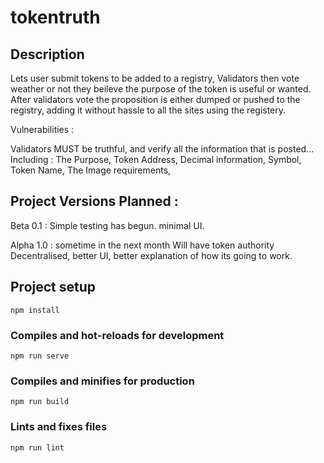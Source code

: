 # tokentruth

## Description

Lets user submit tokens to be added to a registry, Validators then vote weather or not they beileve the purpose of the token 
is useful or wanted. After validators vote the proposition is either dumped or pushed to the registry, 
adding it without hassle to all the sites using the registery.

Vulnerabilities : 

Validators MUST be truthful, and verify all the information that is posted... 
Including :
	The Purpose,
	Token Address,
	Decimal information,
	Symbol,
	Token Name,
	The Image requirements,

## Project Versions Planned : 

Beta 0.1 : Simple testing has begun. minimal UI.

Alpha 1.0 : sometime in the next month
Will have token authority Decentralised, better UI, better explanation of how its going to work.




## Project setup
```
npm install
```

### Compiles and hot-reloads for development
```
npm run serve
```

### Compiles and minifies for production
```
npm run build
```

### Lints and fixes files
```
npm run lint
```

